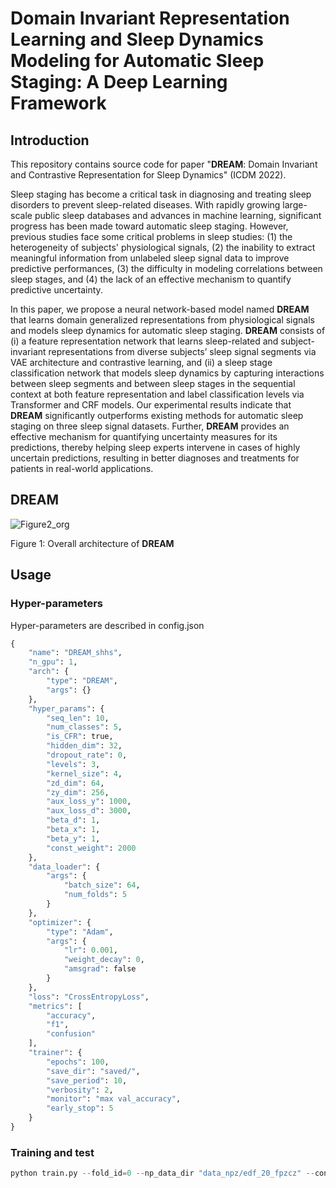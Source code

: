 # Domain Invariant Representation Learning and Sleep Dynamics Modeling for Automatic Sleep Staging: A Deep Learning Framework

## Introduction
This repository contains source code for paper "**DREAM**: Domain Invariant and Contrastive Representation for Sleep Dynamics" (ICDM 2022).

Sleep staging has become a critical task in diagnosing and treating sleep disorders to prevent sleep-related diseases. With rapidly growing large-scale public sleep databases and advances in machine learning, significant progress has been made toward automatic sleep staging. However, previous studies face some critical problems in sleep studies: (1) the heterogeneity of subjects' physiological signals, (2) the inability to extract meaningful information from unlabeled sleep signal data to improve predictive performances, (3) the difficulty in modeling correlations between sleep stages, and (4) the lack of an effective mechanism to quantify predictive uncertainty.

In this paper, we propose a neural network-based model named **DREAM** that learns domain generalized representations from physiological signals and models sleep dynamics for automatic sleep staging. **DREAM** consists of (i) a feature representation network that learns sleep-related and subject-invariant  representations from diverse subjects’ sleep signal segments via VAE architecture and contrastive learning, and (ii) a sleep stage classification network that models sleep dynamics by capturing interactions between sleep segments and between sleep stages in the sequential context at both feature representation and label classification levels via Transformer and CRF models. Our experimental results indicate that **DREAM** significantly outperforms existing methods for automatic sleep staging on three sleep signal datasets. Further, **DREAM** provides an effective mechanism for quantifying uncertainty measures for its predictions, thereby helping sleep experts intervene in cases of highly uncertain predictions, resulting in better diagnoses and treatments for patients in real-world applications.




## DREAM
![Figure2_org](https://user-images.githubusercontent.com/39074545/208546254-11d0bcb9-a573-43ab-9ef6-6039760112bc.png)


Figure 1: Overall architecture of **DREAM**



## Usage

### Hyper-parameters
Hyper-parameters are described in config.json
```python 
{
    "name": "DREAM_shhs",
    "n_gpu": 1,
    "arch": {
        "type": "DREAM",
        "args": {}
    },
    "hyper_params": {
        "seq_len": 10,
        "num_classes": 5,
        "is_CFR": true,
        "hidden_dim": 32,
        "dropout_rate": 0,
        "levels": 3,
        "kernel_size": 4,
        "zd_dim": 64,
        "zy_dim": 256,
        "aux_loss_y": 1000,
        "aux_loss_d": 3000,
        "beta_d": 1,
        "beta_x": 1,
        "beta_y": 1,
        "const_weight": 2000
    },
    "data_loader": {
        "args": {
            "batch_size": 64,
            "num_folds": 5
        }
    },
    "optimizer": {
        "type": "Adam",
        "args": {
            "lr": 0.001,
            "weight_decay": 0,
            "amsgrad": false
        }
    },
    "loss": "CrossEntropyLoss",
    "metrics": [
        "accuracy",
        "f1",
        "confusion"
    ],
    "trainer": {
        "epochs": 100,
        "save_dir": "saved/",
        "save_period": 10,
        "verbosity": 2,
        "monitor": "max val_accuracy",
        "early_stop": 5
    }
}
```

### Training and test
```python 
python train.py --fold_id=0 --np_data_dir "data_npz/edf_20_fpzcz" --config "config.json"
```
